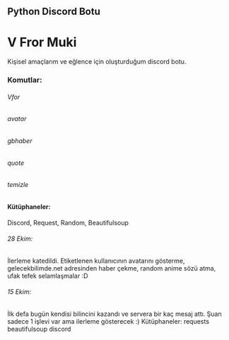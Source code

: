 ## Python Discord Botu
# V Fror Muki
Kişisel amaçlarım ve eğlence için oluşturduğum discord botu.
### Komutlar:
###### Vfor    
###### avatar  
######  gbhaber 
###### quote   
###### temizle 

#### Kütüphaneler:
Discord, Request, Random, Beautifulsoup
###### 28 Ekim:
İlerleme katedildi. Etiketlenen kullanıcının avatarını gösterme, gelecekbilimde.net adresinden haber çekme, random anime sözü atma, ufak tefek selamlaşmalar :D
###### 15 Ekim:
İlk defa bugün kendisi bilincini kazandı ve servera bir kaç mesaj attı.
Şuan sadece 1 işlevi var ama ilerleme gösterecek :)
Kütüphaneler:
requests
beautifulsoup
discord
